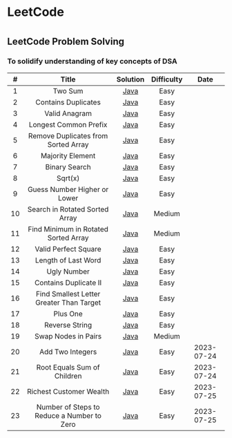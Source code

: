 
# LeetCode
# 
## LeetCode Problem Solving 
### To solidify understanding of key concepts of DSA

| # | Title | Solution | Difficulty | Date |
| :-----: | :---: | :---: | :---: | :---:|
| 1 | Two Sum |  [Java](/1.TwoSum/1.TwoSum.java) | Easy |
| 2 | Contains Duplicates | [Java](/217.Contains_Duplicate/217.%20Contains%20Duplicate.java) | Easy|
| 3 | Valid Anagram | [Java](/242.ValidAnagram/242.Valid_Anagram.java) | Easy|
| 4 | Longest Common Prefix | [Java](/14.LongestCommonPrefix/Main.java) | Easy|
| 5 | Remove Duplicates from Sorted Array | [Java](/26.Remove_Duplicates_from_Sorted_Array/Main.java) | Easy|
| 6 | Majority Element | [Java](/169.Majority_Element/Main.java) | Easy|
| 7 | Binary Search | [Java](/704.Binary_Search/Main.java) | Easy|
| 8 | Sqrt(x) | [Java](/69.Sqrt/Main.java) | Easy|
| 9 | Guess Number Higher or Lower | [Java](/374.Guess_Number_Higher_or_Lower/Main.java) | Easy|
| 10 | Search in Rotated Sorted Array | [Java](/33.Search_in_Rotated_Sorted_Array/Main.java) | Medium |
| 11 | Find Minimum in Rotated Sorted Array | [Java](/153.Find_Minimum_in_Rotated_Sorted_Array/Main.java) | Medium |
| 12 |  Valid Perfect Square | [Java](/367.Valid_Perfect_Square/Main.java) | Easy |
| 13 |  Length of Last Word | [Java](/58.Length_of_Last_Word/Main.java) | Easy |
| 14 |  Ugly Number | [Java](/263.Ugly_Number/Main.java) | Easy |
| 15 |  Contains Duplicate II | [Java](/219.Contains_Duplicate_II/Main.java) | Easy |
| 16 |  Find Smallest Letter Greater Than Target | [Java](/744.Find_Smallest_Letter_Greater_Than_Target/Main.java) | Easy |
| 17 | Plus One | [Java](/66.Plus_One/Main.java) | Easy|
| 18 | Reverse String | [Java](/344.Reverse_String/Main.java) | Easy|
| 19 | Swap Nodes in Pairs | [Java](/24.Swap_Nodes_in_Pairs/Main.java) | Medium|
| 20 | Add Two Integers| [Java](/2235.Add_Two_Integers/Main.java)|Easy | 2023-07-24|
| 21 | Root Equals Sum of Children| [Java](/2236.Root_Equals_Sum_of_Children/Main.java) | Easy | 2023-07-24|
| 22 | Richest Customer Wealth| [Java](/1672.Richest_Customer_Wealth/Main.java) | Easy | 2023-07-25|
| 23 | Number of Steps to Reduce a Number to Zero| [Java](/1342.Number_of_Steps_to_Reduce_a_Number_to_Zero/Main02.java) | Easy | 2023-07-25|








